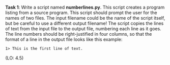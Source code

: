 **Task 1**: Write a script named **numberlines.py**. This script creates a program listing from a source program. This script should prompt the user for the names of two files. The input filename could be the name of the script itself, but be careful to use a different output filename! The script copies the lines of text from the input file to the output file, numbering each line as it goes. The line numbers should be right-justified in four columns, so that the format of a line in the output file looks like this example:
```
1> This is the first line of text.
```
(LO: 4.5)